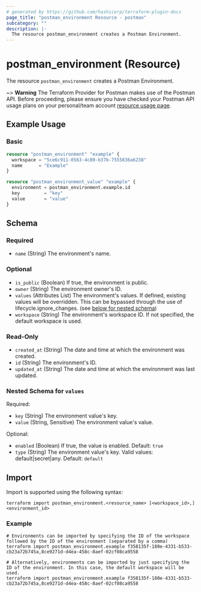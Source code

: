 ```yaml
---
# generated by https://github.com/hashicorp/terraform-plugin-docs
page_title: "postman_environment Resource - postman"
subcategory: ""
description: |-
  The resource postman_environment creates a Postman Environment.
---
```


# postman_environment (Resource)

The resource `postman_environment` creates a Postman Environment.

~> **Warning** The Terraform Provider for Postman makes use of the Postman API. Before proceeding, please ensure you have checked your Postman API usage plans on your personal/team account [resource usage page](https://web.postman.co/billing/add-ons/overview).

## Example Usage

### Basic

```terraform
resource "postman_environment" "example" {
  workspace = "5ce6c911-0563-4c89-b37b-7555836a6238"
  name      = "Example"
}

resource "postman_environment_value" "example" {
  environment = postman_environment.example.id
  key         = "key"
  value       = "value"
}
```

<!-- schema generated by tfplugindocs -->
## Schema

### Required

- `name` (String) The environment's name.

### Optional

- `is_public` (Boolean) If true, the environment is public.
- `owner` (String) The environment owner's ID.
- `values` (Attributes List) The environment's values. If defined, existing values will be overridden. This can be bypassed through the use of lifecycle.ignore_changes. (see [below for nested schema](#nestedatt--values))
- `workspace` (String) The environment's workspace ID. If not specified, the default workspace is used.

### Read-Only

- `created_at` (String) The date and time at which the environment was created.
- `id` (String) The environment's ID.
- `updated_at` (String) The date and time at which the environment was last updated.

<a id="nestedatt--values"></a>
### Nested Schema for `values`

Required:

- `key` (String) The environment value's key.
- `value` (String, Sensitive) The environment value's value.

Optional:

- `enabled` (Boolean) If true, the value is enabled. Default: `true`
- `type` (String) The environment value's key. Valid values: default|secret|any. Default: `default`

## Import

Import is supported using the following syntax:

```
terraform import postman_environment.<resource_name> [<workspace_id>,]<environment_id>
```

### Example

```shell
# Environments can be imported by specifying the ID of the workspace followed by the ID of the environment (separated by a comma)
terraform import postman_environment.example f358135f-180e-4331-b533-cb23a72b745a,8ce9271d-d4ea-458c-8aef-02cf08ca9558

# Alternatively, environments can be imported by just specifying the ID of the environment. In this case, the default workspace will be used.
terraform import postman_environment.example f358135f-180e-4331-b533-cb23a72b745a,8ce9271d-d4ea-458c-8aef-02cf08ca9558
```

